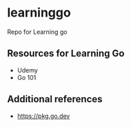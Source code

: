 # learninggo
Repo for Learning go

## Resources for Learning Go
- Udemy
- Go 101

## Additional references
- https://pkg.go.dev
